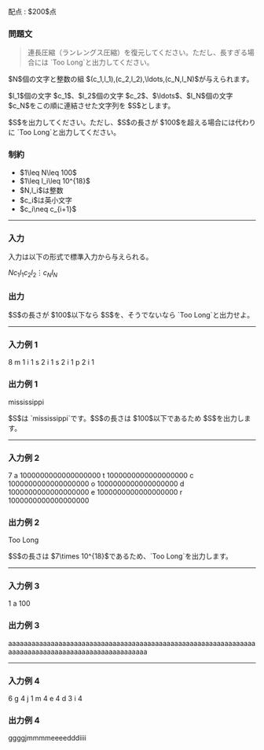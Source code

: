 
<div>

<span>

<span>

<p>
配点 : $200$点
</p>

<div>

<section>

### **問題文**

<blockquote>

<p>
連長圧縮（ランレングス圧縮）を復元してください。ただし、長すぎる場合には `Too Long`と出力してください。
</p>

</blockquote>

<p>
$N$個の文字と整数の組 $(c_1,l_1),(c_2,l_2),\ldots,(c_N,l_N)$が与えられます。
</p>

<p>
$l_1$個の文字 $c_1$、$l_2$個の文字 $c_2$、$\ldots$、$l_N$個の文字 $c_N$をこの順に連結させた文字列を $S$とします。
</p>

<p>
$S$を出力してください。ただし、$S$の長さが $100$を超える場合には代わりに `Too Long`と出力してください。
</p>

</section>

</div>

<div>

<section>

### **制約**

<ul>

<li>
$1\leq N\leq 100$
</li>

<li>
$1\leq l_i\leq 10^{18}$
</li>

<li>
$N,l_i$は整数
</li>

<li>
$c_i$は英小文字
</li>

<li>
$c_i\neq c_{i+1}$
</li>

</ul>

</section>

</div>

---

<div>

<div>

<section>

### **入力**

<p>
入力は以下の形式で標準入力から与えられる。
</p>

<div>

$N$$c_1$$l_1$$c_2$$l_2$$\vdots$$c_N$$l_N$
</div>

</section>

</div>

<div>

<section>

### **出力**

<p>
$S$の長さが $100$以下なら $S$を、そうでないなら `Too Long`と出力せよ。
</p>

</section>

</div>

</div>

---

<div>

<section>

### **入力例 1**

<div>

8
m 1
i 1
s 2
i 1
s 2
i 1
p 2
i 1

</div>

</section>

</div>

<div>

<section>

### **出力例 1**

<div>

mississippi

</div>

<p>
$S$は `mississippi`です。$S$の長さは $100$以下であるため $S$を出力します。
</p>

</section>

</div>

---

<div>

<section>

### **入力例 2**

<div>

7
a 1000000000000000000
t 1000000000000000000
c 1000000000000000000
o 1000000000000000000
d 1000000000000000000
e 1000000000000000000
r 1000000000000000000

</div>

</section>

</div>

<div>

<section>

### **出力例 2**

<div>

Too Long

</div>

<p>
$S$の長さは $7\times 10^{18}$であるため、`Too Long`を出力します。
</p>

</section>

</div>

---

<div>

<section>

### **入力例 3**

<div>

1
a 100

</div>

</section>

</div>

<div>

<section>

### **出力例 3**

<div>

aaaaaaaaaaaaaaaaaaaaaaaaaaaaaaaaaaaaaaaaaaaaaaaaaaaaaaaaaaaaaaaaaaaaaaaaaaaaaaaaaaaaaaaaaaaaaaaaaaaa

</div>

</section>

</div>

---

<div>

<section>

### **入力例 4**

<div>

6
g 4
j 1
m 4
e 4
d 3
i 4

</div>

</section>

</div>

<div>

<section>

### **出力例 4**

<div>

ggggjmmmmeeeedddiiii

</div>

</section>

</div>

</span>

</span>

</div>
